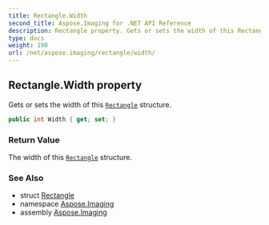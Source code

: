 ```yaml
---
title: Rectangle.Width
second_title: Aspose.Imaging for .NET API Reference
description: Rectangle property. Gets or sets the width of this Rectangle structure
type: docs
weight: 190
url: /net/aspose.imaging/rectangle/width/
---
```

## Rectangle.Width property

Gets or sets the width of this [`Rectangle`](../) structure.

```csharp
public int Width { get; set; }
```

### Return Value

The width of this [`Rectangle`](../) structure.

### See Also

* struct [Rectangle](../)
* namespace [Aspose.Imaging](../../rectangle/)
* assembly [Aspose.Imaging](../../../)


